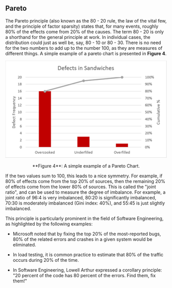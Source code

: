 
Pareto
------

The Pareto principle (also known as the 80 - 20 rule, the law of the vital few,
and the principle of factor sparsity) states that, for many events, roughly 80%
of the effects come from 20% of the causes. The term 80 - 20 is only a shorthand
for the general principle at work. In individual cases, the distribution could
just as well be, say, 80 - 10 or 80 - 30. There is no need for the two numbers to
add up to the number 100, as they are measures of different things. A simple
example of a pareto chart is presented in **Figure 4**.

![](images/pareto_chart.png "Pareto Chart")

<center>**Figure 4**: A simple example of a Pareto Chart.</center>

If the two values sum to 100, this leads to a nice symmetry. For example, if 80%
of effects come from the top 20% of sources, then the remaining 20% of effects
come from the
lower 80% of sources. This is called the "joint ratio", and can be used to
measure the degree of imbalance. For example, a joint ratio of 96:4 is very imbalanced, 80:20
is significantly imbalanced, 70:30 is moderately imbalanced (Gini index: 40%), and
55:45 is just slightly imbalanced.

This principle is particularly prominent in the field of Software Engineering,
as highlighted by the following examples:

* Microsoft noted that by fixing the top 20% of the most-reported bugs, 80% of the
related errors and crashes in a given system would be eliminated.

* In load testing, it is common practice to estimate that 80% of the traffic occurs
during 20% of the time.

* In Software Engineering, Lowell Arthur expressed a corollary principle: "20 percent
of the code has 80 percent of the errors. Find them, fix them!"
